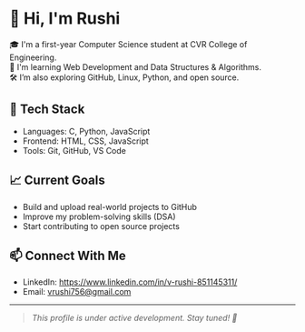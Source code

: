 # 👋 Hi, I'm Rushi

🎓 I'm a first-year Computer Science student at CVR College of Engineering.  
🚀 I'm learning Web Development and Data Structures & Algorithms.  
🛠️ I’m also exploring GitHub, Linux, Python, and open source.

## 🧰 Tech Stack
- Languages: C, Python, JavaScript
- Frontend: HTML, CSS, JavaScript
- Tools: Git, GitHub, VS Code

## 📈 Current Goals
- Build and upload real-world projects to GitHub
- Improve my problem-solving skills (DSA)
- Start contributing to open source projects

## 📫 Connect With Me
- LinkedIn: https://www.linkedin.com/in/v-rushi-851145311/
- Email: vrushi756@gmail.com

---

> *This profile is under active development. Stay tuned! 🚀*
